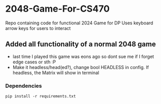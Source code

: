 # 2048-Game-For-CS470

Repo containing code for functional 2024 Game for DP
Uses keyboard arrow keys for users to interact

## Added all functionality of a normal 2048 game

- last time I played this game was eons ago so dont sue me if I forget edge cases or sth :P
- Make it headless/head(ed?), change bool HEADLESS in config. If headless, the Matrix will show in terminal

### Dependencies

`pip install -r requirements.txt`
